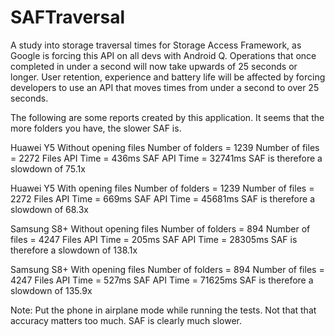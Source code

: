 # SAFTraversal

A study into storage traversal times for Storage Access Framework, as Google is forcing this API on all devs with Android Q. Operations that once completed in under a second will now take upwards of 25 seconds or longer. User retention, experience and battery life will be affected by forcing developers to use an API that moves times from under a second to over 25 seconds.

The following are some reports created by this application. It seems that the more folders you have, the slower SAF is.

Huawei Y5
    Without opening files
    Number of folders = 1239
    Number of files = 2272
    Files API Time = 436ms
    SAF API Time = 32741ms
    SAF is therefore a slowdown of 75.1x

Huawei Y5
    With opening files
    Number of folders = 1239
    Number of files = 2272
    Files API Time = 669ms
    SAF API Time = 45681ms
    SAF is therefore a slowdown of 68.3x


Samsung S8+
    Without opening files
    Number of folders = 894
    Number of files = 4247
    Files API Time = 205ms
    SAF API Time = 28305ms
    SAF is therefore a slowdown of 138.1x


Samsung S8+
    With opening files
    Number of folders = 894
    Number of files = 4247
    Files API Time = 527ms
    SAF API Time = 71625ms
    SAF is therefore a slowdown of 135.9x





Note: Put the phone in airplane mode while running the tests. Not that that accuracy matters too much. SAF is clearly much slower.
